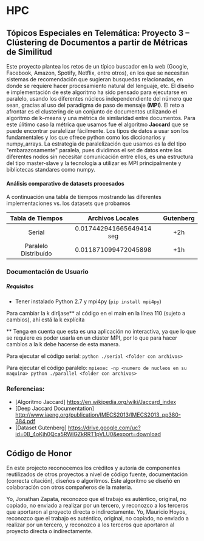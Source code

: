# HPC
## Tópicos Especiales en Telemática: Proyecto 3 – Clústering de Documentos a partir de Métricas de Similitud

Este proyecto plantea los retos de un típico buscador en la web (Google, Facebook, Amazon, Spotify, Netflix, entre otros), en los que se necesitan sistemas de recomendación que sugieran busquedas relacionadas, en donde se requiere hacer procesamiento natural del lenguaje, etc. 
El diseño e implementación de este algoritmo ha sido pensado para ejecutarse en paralelo, usando los diferentes núcleos independendiente del número que sean, gracias al uso del paradigma de paso de mensaje **(MPI)**.
El reto a afrontar es el clustering de un conjunto de documentos utilizando el algoritmo de k–means y una métrica de similaridad entre documentos. Para este úlitimo caso la métrica que usamos fue el algoritmo **Jaccard** que se puede encontrar paralelizar fácilmente. Los tipos de datos a usar son los fundamentales y los que ofrece python como los diccionarios y numpy_arrays. La estrategia de paralelización que usamos es la del tipo "embarazosamente" paralela, pues dividimos el set de datos entre los diferentes nodos sin necesitar comunicación entre ellos, es una estructura del tipo master-slave y la tecnología a utilizar es MPI principalmente y bibliotecas standares como numpy.

#### Análisis comparativo de datasets procesados

A continuación una tabla de tiempos mostrando las diferentes implementaciones vs. los datasets que probamos

| __Tabla de Tiempos__ | __Archivos Locales__ | __Gutenberg__ 
| :-----------:     | :------: | :------: |
| Serial         |  0.017442941665649414 seg   | +2h
| Paralelo Distribuído  | 0.011871099472045898   | +1h

### Documentación de Usuario

##### Requisitos
* Tener instalado Python 2.7 y mpi4py (`pip install mpi4py`)

Para cambiar la k diríjase** al código en el main en la línea 110 (sujeto a cambios), ahí está la k explícita

** Tenga en cuenta que esta es una aplicación no interactiva, ya que lo que se requiere es poder usarla en un clúster MPI, por lo que para hacer cambios a la k debe hacerse de esta manera.

Para ejecutar el código serial:
`python ./serial <folder con archivos>`

Para ejecutar el código paralelo:
`mpiexec -np <numero de nucleos en su maquina> python ./parallel <folder con archivos>`

### Referencias:

* [Algoritmo Jaccard] https://en.wikipedia.org/wiki/Jaccard_index
* [Deep Jaccard Documentation] http://www.iaeng.org/publication/IMECS2013/IMECS2013_pp380-384.pdf
* [Dataset Gutenberg] https://drive.google.com/uc?id=0B_4oKjh0Qca5RWlGZkRRT1pVLU0&export=download

## Código de Honor

En este projecto reconocemos los créditos y autoría de componentes reutilizados de otros proyectos a nivel de código fuente,
documentación (correcta citación), diseños o algoritmos. Este algoritmo se diseñó en colaboración con otros compañeros de la materia.

Yo, Jonathan Zapata, reconozco que el trabajo es auténtico, original, no copiado, no enviado a realizar por un tercero, y reconozco a los terceros que aportaron al proyecto directa o indirectamente.
Yo, Mauricio Hoyos, reconozco que el trabajo es auténtico, original, no copiado, no enviado a realizar por un tercero, y reconozco a los terceros que aportaron al proyecto directa o indirectamente.


